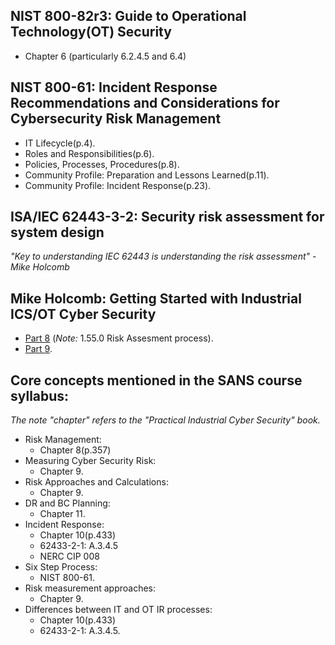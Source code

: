 ## NIST 800-82r3: Guide to Operational Technology(OT) Security
- Chapter 6 (particularly 6.2.4.5 and 6.4)

## NIST 800-61: Incident Response Recommendations and Considerations for Cybersecurity Risk Management
- IT Lifecycle(p.4).
- Roles and Responsibilities(p.6).
- Policies, Processes, Procedures(p.8).
- Community Profile: Preparation and Lessons Learned(p.11).
- Community Profile: Incident Response(p.23).

## ISA/IEC 62443-3-2: Security risk assessment for system design  
_"Key to understanding IEC 62443 is understanding the risk assessment" - Mike Holcomb_

## Mike Holcomb: Getting Started with Industrial ICS/OT Cyber Security
- [Part 8](https://www.youtube.com/watch?v=9dJihXO3GJ4&list=PLOSJSv0hbPZAlINIh1HcB0L8AZcSPc80g&index=9) (_Note:_ 1.55.0 Risk Assesment process).
- [Part 9](https://www.youtube.com/watch?v=GDPOgu8-7lI&list=PLOSJSv0hbPZAlINIh1HcB0L8AZcSPc80g&index=10).

## Core concepts mentioned in the SANS course syllabus:  
_The note "chapter" refers to the "Practical Industrial Cyber Security" book._
- Risk Management:
  - Chapter 8(p.357)
- Measuring Cyber Security Risk:
  - Chapter 9.
- Risk Approaches and Calculations:
  - Chapter 9.
- DR and BC Planning:
  - Chapter 11.
- Incident Response:
  - Chapter 10(p.433)
  - 62433-2-1: A.3.4.5
  - NERC CIP 008
- Six Step Process:
  - NIST 800-61.
- Risk measurement approaches:
  - Chapter 9.
- Differences between IT and OT IR processes:
  - Chapter 10(p.433)
  - 62433-2-1: A.3.4.5.
